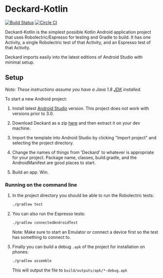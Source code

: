 # Deckard-Kotlin
[![Build Status](https://travis-ci.org/GAumala/deckard-kotlin.svg?branch=master)](https://travis-ci.org/GAumala/deckard-kotlin)
[![Circle CI](https://circleci.com/gh/robolectric/deckard.svg?style=svg)](https://circleci.com/gh/robolectric/deckard)

Deckard-Kotlin is the simplest possible Kotlin Android application project that uses Robolectric/Espresso for testing and Gradle to build. It has one Activity, a single Robolectric test of that Activity, and an Espresso test of that Activity.

Deckard imports easily into the latest editions of Android Studio with minimal setup.

## Setup

*Note: These instructions assume you have a Java 1.8 [JDK](http://www.oracle.com/technetwork/java/javase/downloads/index.html) installed.*

To start a new Android project:

1. Install latest [Android Studio](http://developer.android.com/sdk/index.html) version. This project does not work with versions prior to 3.0.
1. Download Deckard as a zip [here](https://github.com/GAumala/deckard-kotlin/archive/master.zip) and then extract it on your dev machine.

1. Import the template into Android Studio by clicking "Import project" and selecting the project directory.

1. Change the names of things from 'Deckard' to whatever is appropriate for your project. Package name, classes, build.gradle, and the AndroidManifest are good places to start.
1. Build an app. Win.

### Running on the command line

1. In the project directory you should be able to run the Robolectric tests:
    ```bash
    ./gradlew test
    ```

1. You can also run the Espresso tests:
    ```bash
    ./gradlew connectedAndroidTest
    ```
    Note: Make sure to start an Emulator or connect a device first so the test has something to connect to.

1. Finally you can build a debug `.apk` of the project for installation on phones:
    ```bash
    ./gradlew assemble
    ```
    This will output the file to `build/outputs/apk/*-debug.apk`
